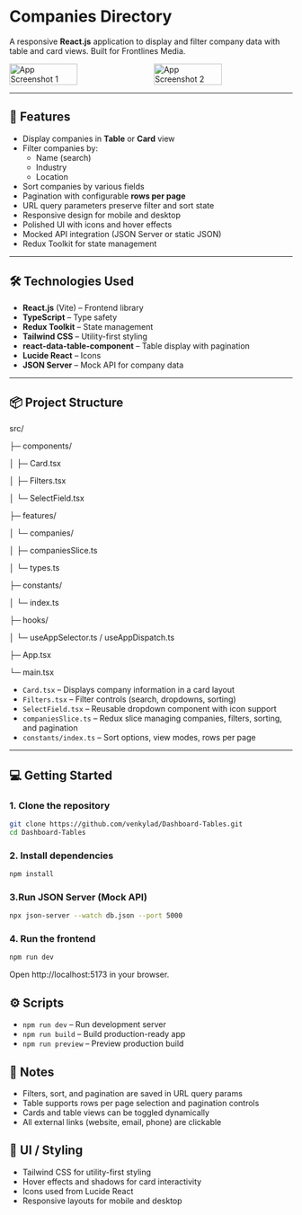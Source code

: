 # Companies Directory

A responsive **React.js** application to display and filter company data with table and card views. Built for Frontlines Media.

<div style="display: flex; gap: 10px;">
  <img src="https://github.com/user-attachments/assets/3fdfb847-8c00-4da3-aea3-fc6ab65d6bd6" width="49%" alt="App Screenshot 1" />
  <img src="https://github.com/user-attachments/assets/123f256f-a015-4455-8a63-3c628d415193" width="49%" alt="App Screenshot 2" />
</div>



---

## 🚀 Features

- Display companies in **Table** or **Card** view
- Filter companies by:
  - Name (search)
  - Industry
  - Location
- Sort companies by various fields
- Pagination with configurable **rows per page**
- URL query parameters preserve filter and sort state
- Responsive design for mobile and desktop
- Polished UI with icons and hover effects
- Mocked API integration (JSON Server or static JSON)
- Redux Toolkit for state management

---

## 🛠 Technologies Used

- **React.js** (Vite) – Frontend library
- **TypeScript** – Type safety
- **Redux Toolkit** – State management
- **Tailwind CSS** – Utility-first styling
- **react-data-table-component** – Table display with pagination
- **Lucide React** – Icons
- **JSON Server** – Mock API for company data

---

## 📦 Project Structure

src/

├─ components/

│ ├─ Card.tsx

│ ├─ Filters.tsx

│ └─ SelectField.tsx

├─ features/

│ └─ companies/

│ ├─ companiesSlice.ts

│ └─ types.ts

├─ constants/

│ └─ index.ts

├─ hooks/

│ └─ useAppSelector.ts / useAppDispatch.ts

├─ App.tsx

└─ main.tsx


- `Card.tsx` – Displays company information in a card layout  
- `Filters.tsx` – Filter controls (search, dropdowns, sorting)  
- `SelectField.tsx` – Reusable dropdown component with icon support  
- `companiesSlice.ts` – Redux slice managing companies, filters, sorting, and pagination  
- `constants/index.ts` – Sort options, view modes, rows per page  

---

## 💻 Getting Started

### 1. Clone the repository
```bash
git clone https://github.com/venkylad/Dashboard-Tables.git
cd Dashboard-Tables
```

### 2. Install dependencies
```bash
npm install
```

### 3.Run JSON Server (Mock API)
```bash
npx json-server --watch db.json --port 5000
```

### 4. Run the frontend
```bash
npm run dev
```
Open http://localhost:5173 in your browser.

## ⚙️ Scripts

- `npm run dev` – Run development server
- `npm run build` – Build production-ready app
- `npm run preview` – Preview production build

## 📄 Notes

- Filters, sort, and pagination are saved in URL query params
- Table supports rows per page selection and pagination controls
- Cards and table views can be toggled dynamically
- All external links (website, email, phone) are clickable

## 🎨 UI / Styling

- Tailwind CSS for utility-first styling
- Hover effects and shadows for card interactivity
- Icons used from Lucide React
- Responsive layouts for mobile and desktop

